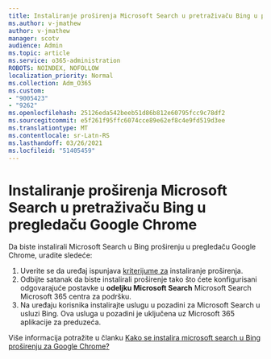 ```yaml
---
title: Instaliranje proširenja Microsoft Search u pretraživaču Bing u pregledaču Google Chrome
ms.author: v-jmathew
author: v-jmathew
manager: scotv
audience: Admin
ms.topic: article
ms.service: o365-administration
ROBOTS: NOINDEX, NOFOLLOW
localization_priority: Normal
ms.collection: Adm_O365
ms.custom:
- "9005423"
- "9262"
ms.openlocfilehash: 25126eda542beeb51d86b812e60795fcc9c78df2
ms.sourcegitcommit: e5f261f95ffc6074cce89e62ef8c4e9fd519d3ee
ms.translationtype: MT
ms.contentlocale: sr-Latn-RS
ms.lasthandoff: 03/26/2021
ms.locfileid: "51405459"
---
```

# <a name="install-the-microsoft-search-in-bing-extension-in-google-chrome"></a>Instaliranje proširenja Microsoft Search u pretraživaču Bing u pregledaču Google Chrome

Da biste instalirali Microsoft Search u Bing proširenju u pregledaču Google Chrome, uradite sledeće:

1. Uverite se da uređaj ispunjava [kriterijume za](https://go.microsoft.com/fwlink/?linkid=2152236) instaliranje proširenja.
2. Odbijte satanak da biste instalirali proširenje tako što ćete konfigurisani odgovarajuće postavke u **odeljku Microsoft Search** Microsoft Search Microsoft 365 centra za podršku.
3. Na uređaju korisnika instalirajte uslugu u pozadini za Microsoft Search u usluzi Bing. Ova usluga u pozadini je uključena uz Microsoft 365 aplikacije za preduzeća.

Više informacija potražite u članku [Kako se instalira microsoft search u Bing proširenju za Google Chrome?](https://go.microsoft.com/fwlink/?linkid=2150992)
